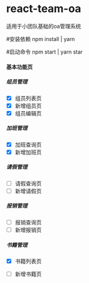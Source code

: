 # react-team-oa
适用于小团队基础的oa管理系统

#安装依赖
npm install | yarn

#启动命令
npm start | yarn star

#### 基本功能页

##### 组员管理
- [x] 组员列表页
- [x] 新增组员页
- [x] 组员编辑页

##### 加班管理
- [x] 加班查询页
- [x] 新增加班页

##### 请假管理
- [ ] 请假查询页
- [ ] 新增请假页      

##### 报销管理
- [ ] 报销查询页
- [ ] 新增报销页 

##### 书籍管理
- [x] 书籍列表页
- [ ] 新增书籍页
        
